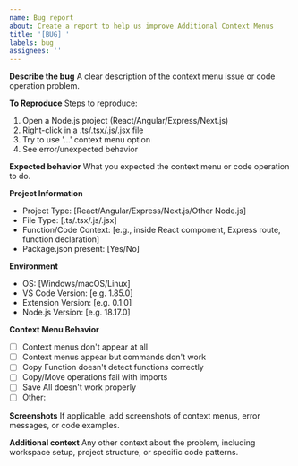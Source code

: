 ```yaml
---
name: Bug report
about: Create a report to help us improve Additional Context Menus
title: '[BUG] '
labels: bug
assignees: ''
---
```


**Describe the bug**
A clear description of the context menu issue or code operation problem.

**To Reproduce**
Steps to reproduce:

1. Open a Node.js project (React/Angular/Express/Next.js)
2. Right-click in a .ts/.tsx/.js/.jsx file
3. Try to use '...' context menu option
4. See error/unexpected behavior

**Expected behavior**
What you expected the context menu or code operation to do.

**Project Information**

- Project Type: [React/Angular/Express/Next.js/Other Node.js]
- File Type: [.ts/.tsx/.js/.jsx]
- Function/Code Context: [e.g., inside React component, Express route, function declaration]
- Package.json present: [Yes/No]

**Environment**

- OS: [Windows/macOS/Linux]
- VS Code Version: [e.g. 1.85.0]
- Extension Version: [e.g. 0.1.0]
- Node.js Version: [e.g. 18.17.0]

**Context Menu Behavior**

- [ ] Context menus don't appear at all
- [ ] Context menus appear but commands don't work
- [ ] Copy Function doesn't detect functions correctly
- [ ] Copy/Move operations fail with imports
- [ ] Save All doesn't work properly
- [ ] Other:

**Screenshots**
If applicable, add screenshots of context menus, error messages, or code examples.

**Additional context**
Any other context about the problem, including workspace setup, project structure, or specific code patterns.
